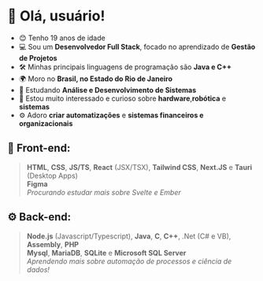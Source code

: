 #  :wave: Olá, usuário!
- 😊 Tenho 19 anos de idade
- 💻 Sou um **Desenvolvedor Full Stack**, focado no aprendizado de **Gestão de Projetos**
- 🛠️ Minhas principais linguagens de programação são **Java e C++**
- 🌍 Moro no **Brasil, no Estado do Rio de Janeiro**
- 📕 Estudando **Análise e Desenvolvimento de Sistemas**
- 🤖 Estou muito interessado e curioso sobre **hardware**,**robótica** e **sistemas**
- ⚙️ Adoro **criar automatizações** e **sistemas financeiros e organizacionais**


## :art: Front-end:
> **HTML**, **CSS**, **JS/TS**, **React** (JSX/TSX), **Tailwind CSS**, **Next.JS** e **Tauri** (Desktop Apps)<br>
> **Figma**<br>
> *Procurando estudar mais sobre Svelte e Ember*

## :gear: Back-end:
> **Node.js** (Javascript/Typescript), **Java**, **C**, **C++**, .Net (C# e VB), **Assembly**, **PHP**<br>
> **Mysql**, **MariaDB**, **SQLite** e **Microsoft SQL Server**<br>
> *Aprendendo mais sobre automação de processos e ciência de dados!*
